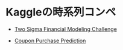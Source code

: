 
# Kaggleの時系列コンペ

- [Two Sigma Financial Modeling Challenge](https://www.kaggle.com/c/two-sigma-financial-modeling)

- [Coupon Purchase Prediction](https://www.kaggle.com/c/coupon-purchase-prediction)